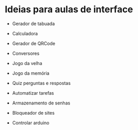 # Ideias para aulas de interface 


- Gerador de tabuada
- Calculadora
- Gerador de QRCode
- Conversores


- Jogo da velha
- Jogo da memória
- Quiz perguntas e respostas
- Automatizar tarefas


- Armazenamento de senhas
- Bloqueador de sites
- Controlar arduino